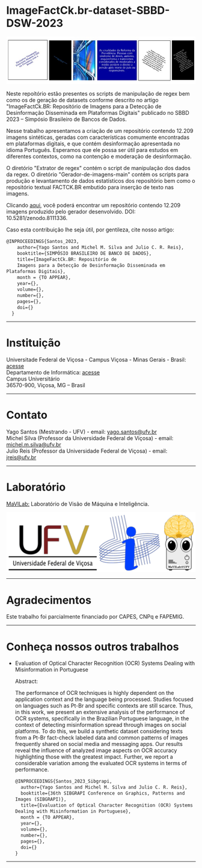 <h1>ImageFactCk.br-dataset-SBBD-DSW-2023</h1>

![alt text](https://github.com/MaVILab-UFV/ImageFactCk.br-dataset-SBBD-DSW-2023/blob/main/resources/Exemplos.jpg?raw=true)

Neste repoítório estão presentes os scripts de manipulação de regex bem como os de geração de datasets conforme descrito no artigo "ImageFactCk.BR: Repositório de 
Imagens para a Detecção de Desinformação Disseminada em Plataformas Digitais" publicado no SBBD 2023 – Simpósio Brasileiro de Bancos de Dados.

Nesse trabalho apresentamos a criação de um repositório contendo 12.209 imagens sintéticas, geradas com características comumente encontradas em plataformas digitais, e que contém desinformação apresentada no idioma Português. Esperamos que ele possa ser útil para estudos em diferentes contextos, como na contenção e moderação de desinformação.

O diretório "Extrator de regex" contém o script de manipulação dos dados da regex. O diretório "Gerador-de-imagens-main" contém os scripts para produção e levantamento de dados estatísticos dos repositório bem como o repositório textual FACTCK.BR embutido para inserção de texto nas imagens.

Clicando [aqui](https://zenodo.org/record/8111336), você poderá encontrar um repositório contendo 12.209 imagens produzido pelo gerador desenvolvido. DOI: 10.5281/zenodo.8111336.

Caso esta contribuição lhe seja útil, por gentileza, cite nosso artigo:

```
@INPROCEEDINGS{Santos_2023,
    author={Yago Santos and Michel M. Silva and Julio C. R. Reis},
    booktitle={SIMPÓSIO BRASILEIRO DE BANCO DE DADOS}, 
    title={ImageFactCk.BR: Repositório de 
    Imagens para a Detecção de Desinformação Disseminada em Plataformas Digitais}, 
    month = {TO APPEAR},
    year={},
    volume={},
    number={},
    pages={},
    doi={}
  }
```

---

# Instituição  
Universitade Federal de Viçosa - Campus Viçosa - Minas Gerais - Brasil: [acesse](https://www.ufv.br/)  
Departamento de Informática: [acesse](https://www2.dpi.ufv.br/)  
Campus Universitário  
36570-900, Viçosa, MG – Brasil  

---

# Contato  
Yago Santos (Mestrando - UFV) - email: yago.santos@ufv.br  
Michel Silva (Professor da Universidade Federal de Viçosa) - email: michel.m.silva@ufv.br  
Julio Reis (Professor da Universidade Federal de Viçosa) - email: jreis@ufv.br  

---

# Laboratório  
[MaVILab:](https://mavilab-ufv.github.io/ ) Laboratório de Visão de Máquina e Inteligência.  

![alt text](https://github.com/MaVILab-UFV/ImageFactCk.br-dataset-SBBD-DSW-2023/blob/main/resources/Logomarcas.png?raw=true)

---

# Agradecimentos  

Este trabalho foi parcialmente financiado por CAPES, CNPq e FAPEMIG.  

---

# Conheça nossos outros trabalhos  

- Evaluation of Optical Character Recognition (OCR) Systems Dealing with Misinformation in Portuguese

  Abstract:
  
  The performance of OCR techniques is highly dependent on the application context and the language being processed. Studies focused on languages such as Pt-Br and specific contexts are still scarce. Thus, in this work, we present an extensive analysis of the performance of OCR systems, specifically in the Brazilian Portuguese language, in the context of detecting misinformation spread through images on social platforms. To do this, we build a synthetic dataset considering texts from a Pt-Br fact-check labeled data and common patterns of images frequently shared on social media and messaging apps. Our results reveal the influence of analyzed image aspects on OCR accuracy highlighting those with the greatest impact. Further, we report a considerable variation among the evaluated OCR systems in terms of performance.

  ```
  @INPROCEEDINGS{Santos_2023_Sibgrapi,
    author={Yago Santos and Michel M. Silva and Julio C. R. Reis},
    booktitle={36th SIBGRAPI Conference on Graphics, Patterns and Images (SIBGRAPI)}, 
    title={Evaluation of Optical Character Recognition (OCR) Systems Dealing with Misinformation in Portuguese}, 
    month = {TO APPEAR},
    year={},
    volume={},
    number={},
    pages={},
    doi={}
  }

---
